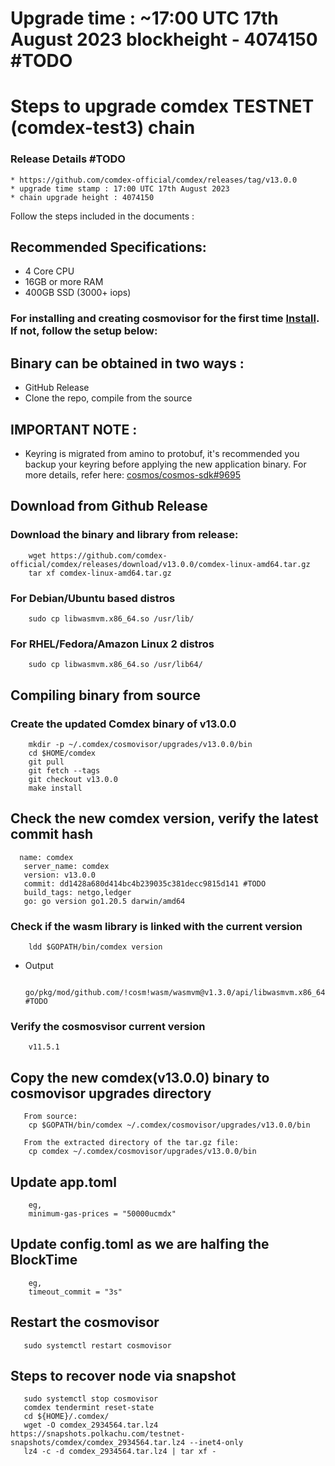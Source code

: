 # Upgrade time : ~17:00 UTC 17th August 2023 blockheight - 4074150 #TODO

# Steps to upgrade comdex TESTNET (comdex-test3) chain

### Release Details #TODO
    * https://github.com/comdex-official/comdex/releases/tag/v13.0.0
    * upgrade time stamp : 17:00 UTC 17th August 2023 
    * chain upgrade height : 4074150

Follow the steps included in the documents :

## Recommended Specifications:
   * 4 Core CPU
   * 16GB or more RAM
   * 400GB SSD (3000+ iops)

### For installing and creating cosmovisor for the first time [Install](https://github.com/comdex-official/networks/blob/main/testnet/cosmovisor-setup.md). If not, follow the setup below:

## Binary can be obtained in two ways :
   * GitHub Release 
   * Clone the repo, compile from the source

## IMPORTANT NOTE :

* Keyring is migrated from amino to protobuf, it's recommended you backup your keyring before applying the new application binary. For more details, refer here: [cosmos/cosmos-sdk#9695](https://github.com/cosmos/cosmos-sdk/pull/9695)

## Download from Github Release

### Download the binary and library from release:

```shell
    wget https://github.com/comdex-official/comdex/releases/download/v13.0.0/comdex-linux-amd64.tar.gz
    tar xf comdex-linux-amd64.tar.gz
```

### For Debian/Ubuntu based distros
```shell
    sudo cp libwasmvm.x86_64.so /usr/lib/
```

### For RHEL/Fedora/Amazon Linux 2 distros
```shell
    sudo cp libwasmvm.x86_64.so /usr/lib64/
```

## Compiling binary from source

### Create the updated Comdex binary of v13.0.0

```shell
    mkdir -p ~/.comdex/cosmovisor/upgrades/v13.0.0/bin
    cd $HOME/comdex
    git pull
    git fetch --tags
    git checkout v13.0.0
    make install
```

## Check the new comdex version, verify the latest commit hash

```shell
  name: comdex
   server_name: comdex
   version: v13.0.0
   commit: dd1428a680d414bc4b239035c381decc9815d141 #TODO
   build_tags: netgo,ledger
   go: go version go1.20.5 darwin/amd64

```

### Check if the wasm library is linked with the current version 

```shell
    ldd $GOPATH/bin/comdex version
```

 - Output
   ```shell
      go/pkg/mod/github.com/!cosm!wasm/wasmvm@v1.3.0/api/libwasmvm.x86_64.so #TODO
   ```


### Verify the cosmosvisor current version

```shell
    v11.5.1
```

## Copy the new comdex(v13.0.0) binary to cosmovisor upgrades directory

```shell 
   From source:
    cp $GOPATH/bin/comdex ~/.comdex/cosmovisor/upgrades/v13.0.0/bin
    
   From the extracted directory of the tar.gz file:
    cp comdex ~/.comdex/cosmovisor/upgrades/v13.0.0/bin
```
## Update app.toml

```
    eg,
    minimum-gas-prices = "50000ucmdx"
```

## Update config.toml as we are halfing the BlockTime

```
    eg,
    timeout_commit = "3s"
```

## Restart the cosmovisor

```shell
   sudo systemctl restart cosmovisor
```

## Steps to recover node via snapshot

```shell
   sudo systemctl stop cosmovisor
   comdex tendermint reset-state
   cd ${HOME}/.comdex/
   wget -O comdex_2934564.tar.lz4 https://snapshots.polkachu.com/testnet-snapshots/comdex/comdex_2934564.tar.lz4 --inet4-only
   lz4 -c -d comdex_2934564.tar.lz4 | tar xf -
```
